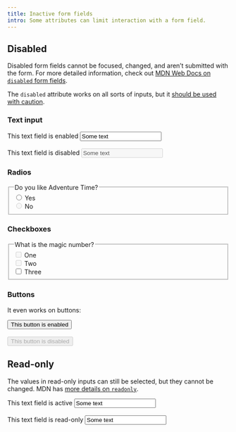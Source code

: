 ```yaml
---
title: Inactive form fields
intro: Some attributes can limit interaction with a form field.
---
```


## Disabled

Disabled form fields cannot be focused, changed, and aren’t submitted with the form. For more detailed information, check out [MDN Web Docs on `disabled` form fields](https://developer.mozilla.org/en-US/docs/Web/HTML/Attributes/disabled).

The `disabled` attribute works on all sorts of inputs, but it [should be used with caution](https://www.tempertemper.net/blog/how-to-avoid-disabled-buttons).

### Text input

<form>
    <div>
        <label for="enabled">This text field is enabled</label>
        <input id="enabled" value="Some text" type="text" />
    </div>
    <br />
    <div>
        <label for="disabled">This text field is disabled</label>
        <input id="disabled" value="Some text" type="text"disabled />
    </div>
</form>

### Radios

<form>
    <fieldset>
        <legend>Do you like Adventure Time?</legend>
        <div>
            <input id="yes" type="radio" name="adventureTime" />
            <label for="yes">Yes</label>
        </div>
        <div>
            <input id="no" type="radio" name="adventureTime" disabled />
            <label for="no">No</label>
        </div>
    </fieldset>
</form>

### Checkboxes

<form>
    <fieldset>
        <legend>What is the magic number?</legend>
        <div>
            <input id="one" type="checkbox" name="magicNumber" disabled />
            <label for="one">One</label>
        </div>
        <div>
            <input id="two" type="checkbox" name="magicNumber" disabled />
            <label for="two">Two</label>
        </div>
        <div>
            <input id="three" type="checkbox" name="magicNumber" />
            <label for="three">Three</label>
        </div>
    </fieldset>
</form>

### Buttons

It even works on buttons:

<button type="submit">This button is enabled</button>
<br />
<br />
<button type="submit" disabled>This button is disabled</button>


## Read-only

The values in read-only inputs can still be selected, but they cannot be changed. MDN has [more details on `readonly`](https://developer.mozilla.org/en-US/docs/Web/HTML/Attributes/readonly).

<form>
    <div>
        <label for="active">This text field is active</label>
        <input id="active" value="Some text" type="text" />
    </div>
    <br />
    <div>
        <label for="read-only">This text field is read-only</label>
        <input id="read-only" value="Some text" type="text"readonly />
    </div>
</form>
